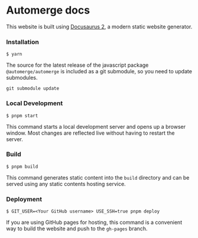 # Automerge docs

This website is built using [Docusaurus 2](https://docusaurus.io/), a modern static website generator.

### Installation

```
$ yarn
```

The source for the latest release of the javascript package
`@automerge/automerge` is included as a git submodule, so you need to update
submodules.

```
git submodule update
```

### Local Development

```
$ pnpm start
```

This command starts a local development server and opens up a browser window. Most changes are reflected live without having to restart the server.

### Build

```
$ pnpm build
```

This command generates static content into the `build` directory and can be served using any static contents hosting service.

### Deployment

```
$ GIT_USER=<Your GitHub username> USE_SSH=true pnpm deploy
```

If you are using GitHub pages for hosting, this command is a convenient way to build the website and push to the `gh-pages` branch.

